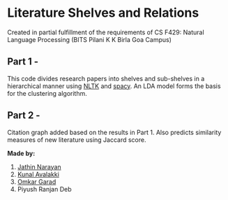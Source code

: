 # Literature Shelves and Relations
Created in partial fulfillment of the requirements of CS F429: Natural Language Processing (BITS Pilani K K Birla Goa Campus)

## Part 1 -
This code divides research papers into shelves and sub-shelves in a hierarchical manner using [NLTK](https://www.nltk.org/) and [spacy](https://spacy.io/). An LDA model forms the basis for the clustering algorithm.

## Part 2 -
Citation graph added based on the results in Part 1. Also predicts similarity measures of new literature using Jaccard score. 



**Made by:**
1. [Jathin Narayan](https://github.com/Jathinara)
2. [Kunal Avalakki](https://github.com/kunalavalakki)
3. [Omkar Garad](https://github.com/OMGarad)
4. Piyush Ranjan Deb
